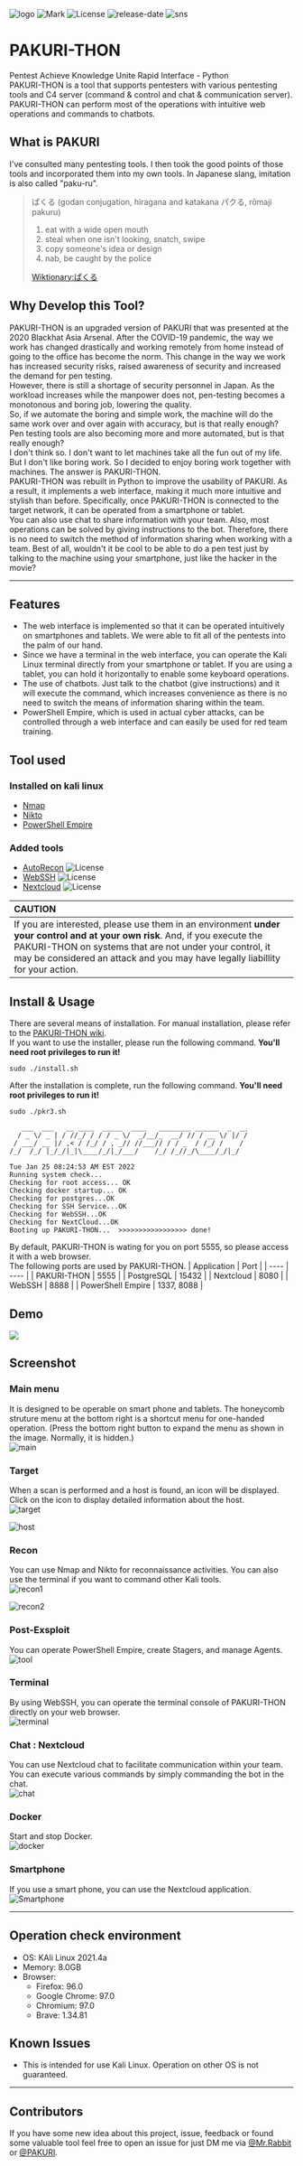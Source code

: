 ![logo](static/images/pakuri3-banner.png)
![Mark](https://img.shields.io/badge/PAKURI-Mark%20III-red)
![License](https://img.shields.io/github/license/01rabbit/PAKURI-THON)
![release-date](https://img.shields.io/github/release-date/01rabbit/PAKURI-THON)
![sns](https://img.shields.io/twitter/follow/PAKURI9?label=PAKURI&style=social)

# PAKURI-THON

Pentest Achieve Knowledge Unite Rapid Interface - Python  
PAKURI-THON is a tool that supports pentesters with various pentesting tools and C4 server (command & control and chat & communication server). PAKURI-THON can perform most of the operations with intuitive web operations and commands to chatbots.

## What is PAKURI

I've consulted many pentesting tools. I then took the good points of those tools and incorporated them into my own tools. In Japanese slang, imitation is also called "paku-ru".
> ぱくる (godan conjugation, hiragana and katakana パクる, rōmaji pakuru)
>
> 1. eat with a wide open mouth
> 2. steal when one isn't looking, snatch, swipe  
> 3. copy someone's idea or design  
> 4. nab, be caught by the police  
>
> [Wiktionary:ぱくる](https://en.wiktionary.org/wiki/%E3%81%B1%E3%81%8F%E3%82%8B "ぱくる")

## Why Develop this Tool?

PAKURI-THON is an upgraded version of PAKURI that was presented at the 2020 Blackhat Asia Arsenal.
After the COVID-19 pandemic, the way we work has changed drastically and working remotely from home instead of going to the office has become the norm. This change in the way we work has increased security risks, raised awareness of security and increased the demand for pen testing.  
However, there is still a shortage of security personnel in Japan. As the workload increases while the manpower does not, pen-testing becomes a monotonous and boring job, lowering the quality.  
So, if we automate the boring and simple work, the machine will do the same work over and over again with accuracy, but is that really enough? Pen testing tools are also becoming more and more automated, but is that really enough?  
I don't think so. I don't want to let machines take all the fun out of my life. But I don't like boring work. So I decided to enjoy boring work together with machines. The answer is PAKURI-THON.  
PAKURI-THON was rebuilt in Python to improve the usability of PAKURI. As a result, it implements a web interface, making it much more intuitive and stylish than before.
Specifically, once PAKURI-THON is connected to the target network, it can be operated from a smartphone or tablet.  
You can also use chat to share information with your team. Also, most operations can be solved by giving instructions to the bot. Therefore, there is no need to switch the method of information sharing when working with a team.
Best of all, wouldn't it be cool to be able to do a pen test just by talking to the machine using your smartphone, just like the hacker in the movie?

---

## Features

- The web interface is implemented so that it can be operated intuitively on smartphones and tablets. We were able to fit all of the pentests into the palm of our hand.
- Since we have a terminal in the web interface, you can operate the Kali Linux terminal directly from your smartphone or tablet. If you are using a tablet, you can hold it horizontally to enable some keyboard operations.
- The use of chatbots. Just talk to the chatbot (give instructions) and it will execute the command, which increases convenience as there is no need to switch the means of information sharing within the team.
- PowerShell Empire, which is used in actual cyber attacks, can be controlled through a web interface and can easily be used for red team training.

## Tool used

### Installed on kali linux

- [Nmap](https://www.kali.org/tools/nmap/)
- [Nikto](https://www.kali.org/tools/nikto/)
- [PowerShell Empire](https://www.kali.org/tools/powershell-empire/)

### Added tools

- [AutoRecon](https://github.com/Tib3rius/AutoRecon) ![License](https://img.shields.io/github/license/Tib3rius/AutoRecon)
- [WebSSH](https://github.com/huashengdun/webssh) ![License](https://img.shields.io/github/license/huashengdun/webssh)
- [Nextcloud](https://github.com/nextcloud) ![License](https://img.shields.io/github/license/nextcloud/docker)

|**CAUTION**  |
|:----------------|
|If you are interested, please use them in an environment **under your control and at your own risk**. And, if you execute the PAKURI-THON on systems that are not under your control, it may be considered an attack and you may have legally liabillity for your action.|

## Install & Usage

There are several means of installation. For manual installation, please refer to the [PAKURI-THON wiki](https://github.com/01rabbit/PAKURI-THON/wiki).  
If you want to use the installer, please run the following command. **You'll need root privileges to run it!**

``` shell
sudo ./install.sh
```

After the installation is complete, run the following command. **You'll need root privileges to run it!**

``` shell
sudo ./pkr3.sh
```

``` text
   ___  ___   __ ____  _____  ____   ________ ______  _  __
  / _ \/ _ | / //_/ / / / _ \/  _/__/_  __/ // / __ \/ |/ /
 / ___/ __ |/ ,< / /_/ / , _// //___// / / _  / /_/ /    / 
/_/  /_/ |_/_/|_|\____/_/|_/___/    /_/ /_//_/\____/_/|_/  
                                                           
Tue Jan 25 08:24:53 AM EST 2022
Running system check...
Checking for root access... OK
Checking docker startup... OK
Checking for postgres...OK
Checking for SSH Service...OK
Checking for WebSSH...OK
Checking for NextCloud...OK
Booting up PAKURI-THON...  >>>>>>>>>>>>>>>>> done!
```

By default, PAKURI-THON is wating for you on port 5555, so please access it with a web browser.  
The following ports are used by PAKURI-THON.
| Application | Port |
| ---- | ---- |
| PAKURI-THON | 5555 |
| PostgreSQL | 15432 |
| Nextcloud | 8080 |
| WebSSH | 8888 |
| PowerShell Empire | 1337, 8088 |

## Demo

[![](https://img.youtube.com/vi/14Mz13PY5-I/0.jpg)](https://www.youtube.com/watch?v=14Mz13PY5-I)

## Screenshot

### Main menu

It is designed to be operable on smart phone and tablets. The honeycomb struture menu at the bottom right is a shortcut menu for one-handed operation. (Press the bottom right button to expand the menu as shown in the image. Normally, it is hidden.)  
![main](https://user-images.githubusercontent.com/16553787/150373461-54ccf9bd-282e-477f-a7d9-718427029032.png)

### Target

When a scan is performed and a host is found, an icon will be displayed. Click on the icon to display detailed information about the host.  
![target](https://user-images.githubusercontent.com/16553787/150374348-78541bb6-e567-40e9-8e09-f696dce558d6.png)

![host](https://user-images.githubusercontent.com/16553787/150375012-b956b589-b504-4a83-84d5-a125d5f80955.png)

### Recon

You can use Nmap and Nikto for reconnaissance activities. You can also use the terminal if you want to command other Kali tools.  
![recon1](https://user-images.githubusercontent.com/16553787/150374615-a8a29669-98c5-42ea-abe2-c99f7000f859.png)

![recon2](https://user-images.githubusercontent.com/16553787/150374846-c6b36c14-6034-4f1f-bfdd-35721da738c4.png)

### Post-Exsploit

You can operate PowerShell Empire, create Stagers, and manage Agents.  
![tool](https://user-images.githubusercontent.com/16553787/150375389-7097db57-f46e-425d-929b-08eb2ab390f6.png)

### Terminal

By using WebSSH, you can operate the terminal console of PAKURI-THON directly on your web browser.  
![terminal](https://user-images.githubusercontent.com/16553787/150375599-dc4f1708-5628-4a41-a9e2-d5800ce814b8.png)

### Chat : Nextcloud

You can use Nextcloud chat to facilitate communication within your team. You can execute various commands by simply commanding the bot in the chat.  
![chat](https://user-images.githubusercontent.com/16553787/150375922-858e1764-f90a-4329-a047-1c187e4cf1b6.png)

### Docker

Start and stop Docker.  
![docker](https://user-images.githubusercontent.com/16553787/150376075-61a5c06e-dff3-401d-95cf-0b8aa3a15fb1.png)

### Smartphone

If you use a smart phone, you can use the Nextcloud application.  
![Smartphone](https://user-images.githubusercontent.com/16553787/150724478-4208f20a-9435-4ace-8b59-0f62e1b0db7f.png)

---

## Operation check environment

- OS: KAli Linux 2021.4a
- Memory: 8.0GB
- Browser:
  - Firefox: 96.0
  - Google Chrome: 97.0
  - Chromium: 97.0
  - Brave: 1.34.81

## Known Issues

- This is intended for use Kali Linux. Operation on other OS is not guaranteed.

---

## Contributors

If you have some new idea about this project, issue, feedback or found some valuable tool feel free to open an issue for just DM me via [@Mr.Rabbit](https://twitter.com/01ra66it) or [@PAKURI](https://twitter.com/PAKURI9).
